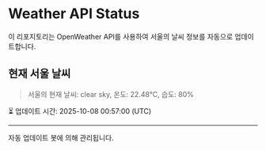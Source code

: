 
# Weather API Status

이 리포지토리는 OpenWeather API를 사용하여 서울의 날씨 정보를 자동으로 업데이트합니다.

## 현재 서울 날씨
> 서울의 현재 날씨: clear sky, 온도: 22.48°C, 습도: 80%

⏳ 업데이트 시간: 2025-10-08 00:57:00 (UTC)

---
자동 업데이트 봇에 의해 관리됩니다.
